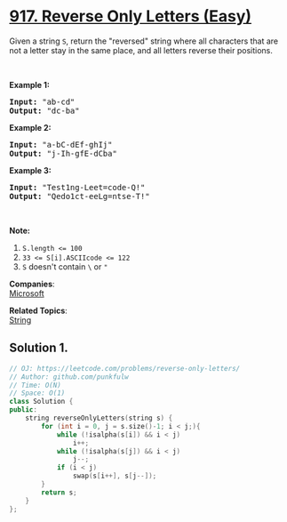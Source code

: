 # [917. Reverse Only Letters (Easy)](https://leetcode.com/problems/reverse-only-letters/)

<p>Given a string <code>S</code>, return the "reversed" string where all characters that are not a letter&nbsp;stay in the same place, and all letters reverse their positions.</p>

<p>&nbsp;</p>

<div>
<div>
<div>
<ol>
</ol>
</div>
</div>
</div>

<div>
<p><strong>Example 1:</strong></p>

<pre><strong>Input: </strong><span id="example-input-1-1">"ab-cd"</span>
<strong>Output: </strong><span id="example-output-1">"dc-ba"</span>
</pre>

<div>
<p><strong>Example 2:</strong></p>

<pre><strong>Input: </strong><span id="example-input-2-1">"a-bC-dEf-ghIj"</span>
<strong>Output: </strong><span id="example-output-2">"j-Ih-gfE-dCba"</span>
</pre>

<div>
<p><strong>Example 3:</strong></p>

<pre><strong>Input: </strong><span id="example-input-3-1">"Test1ng-Leet=code-Q!"</span>
<strong>Output: </strong><span id="example-output-3">"Qedo1ct-eeLg=ntse-T!"</span>
</pre>

<p>&nbsp;</p>

<div>
<p><strong><span>Note:</span></strong></p>

<ol>
	<li><code>S.length &lt;= 100</code></li>
	<li><code>33 &lt;= S[i].ASCIIcode &lt;= 122</code>&nbsp;</li>
	<li><code>S</code> doesn't contain <code>\</code> or <code>"</code></li>
</ol>
</div>
</div>
</div>
</div>

**Companies**:  
[Microsoft](https://leetcode.com/company/microsoft)

**Related Topics**:  
[String](https://leetcode.com/tag/string/)

## Solution 1.

```cpp
// OJ: https://leetcode.com/problems/reverse-only-letters/
// Author: github.com/punkfulw
// Time: O(N)
// Space: O(1)
class Solution {
public:
    string reverseOnlyLetters(string s) {
        for (int i = 0, j = s.size()-1; i < j;){
            while (!isalpha(s[i]) && i < j)
                i++;
            while (!isalpha(s[j]) && i < j)
                j--;
            if (i < j)
                swap(s[i++], s[j--]);
        }
        return s;
    }
};
```
